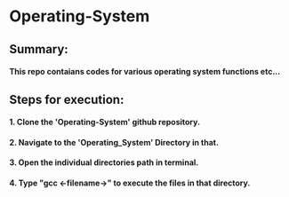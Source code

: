 # Operating-System
###
###
###

## Summary:
#### This repo contaians codes for various operating system functions etc...
###
###

 
## Steps for execution:

  #### 1. Clone the 'Operating-System' github repository.
  #### 2. Navigate to the 'Operating_System' Directory in that.
  #### 3. Open the individual directories path in terminal.
  #### 4. Type "gcc <-filename->" to execute the files in that directory.
  ###
  ###### 
  ###
  ###
  
  #
